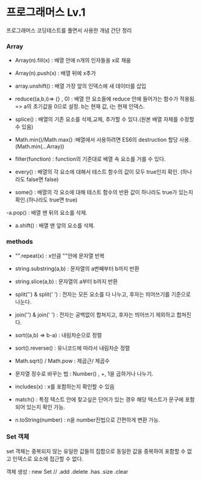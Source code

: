 # 프로그래머스 Lv.1

프로그래머스 코딩테스트를 풀면서 사용한 개념 간단 정리

### Array

- Array(n).fill(x) : 배열 안에 n개의 인자들을 x로 채움

- Array(n).push(x) : 배열 뒤에 x추가

- array.unshift() : 배열 가장 앞의 인덱스에 새 데이터를 삽입

- reduce((a,b,i)=> {} , 0) : 배열 안 요소들에 reduce 안에 들어가는 함수가 적용됨. => a의 초기값을 0으로 설정. b는 현재 값, i는 현재 인덱스.

- splice() : 배열의 기존 요소를 삭제,교체, 추가할 수 있다.(원본 배열 자체를 수정할 수 있음)

- Math.min()/Math.max() :배열에서 사용하려면 ES6의 destruction 할당 사용. (Math.min(...Array))

- filter(function) : function의 기준대로 배열 속 요소를 거를 수 있다.

- every() : 배열의 각 요소에 대해서 테스트 함수의 값이 모두 true인지 확인. (하나라도 false면 false)

- some() : 배열의 각 요소에 대해 테스트 함수의 반환 값이 하나라도 true가 있는지 확인.(하나라도 true면 true)

-a.pop() : 배열 맨 뒤의 요소를 삭제.

- a.shift() : 배열 맨 앞의 요소를 삭제.

### methods

- "".repeat(x) : x만큼 ""안에 문자열 반복

- string.substring(a,b) : 문자열의 a번째부터 b까지 반환

- string.slice(a,b) : 문자열의 a부터 b까지 반환

- split('') & split(' ') : 전자는 모든 요소를 다 나누고, 후자는 띄어쓰기를 기준으로 나눈다.

- join('') & join(' ') : 전자는 공백없이 합쳐지고, 후자는 띄어쓰기 제외하고 합쳐진다.

- sort((a,b) => b-a) : 내림차순으로 정렬
- sort().reverse() : 유니코드에 따라서 내림차순 정렬

- Math.sqrt() / Math.pow : 제곱근/ 제곱수

- 문자열 정수로 바꾸는 법 : Number() , +, 1을 곱하거나 나누기.

- includes(x) : x를 포함하는지 확인할 수 있음

- match() : 특정 텍스트 안에 찾고싶은 단어가 있는 경우 해당 텍스트가 문구에 포함되어 있는지 확인 가능.

- n.toString(number) : n을 number진법으로 간편하게 변환 가능.

### Set 객체

set 객체는 중복되지 않는 유일한 값들의 집합으로 동일한 값을 중복하여 포함할 수 없고 인덱스로 요소에 접근할 수 없다.

객체 생성 : new Set
// .add .delete .has .size .clear
